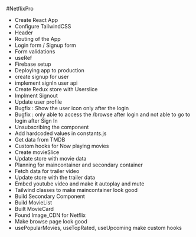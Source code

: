 #NetflixPro

- Create React App
- Configure TailwindCSS
- Header
- Routing of the App
- Login form / Signup form
- Form validations
- useRef 
- Firebase setup
- Deploying app to production
- create signup for user
- implement signIn user api
- Create Redux store with Userslice
- Implment Signout
- Update user profile
- Bugfix : Show the user icon only after the login
- Bugfix : only able to access the /browse after login and not able to go to login after Sign In
- Unsubscribing the component
- Add hardcoded values in constants.js
- Get data from TMDB
- Custom hooks for Now playing movies
- Create movieSlice
- Update store with movie data
- Planning for maincontainer and secondary container
- Fetch data for trailer video
- Update store with the trailer data
- Embed youtube video and make it autoplay and mute
- Tailwind classes to make maincontainer look good
- Build Secondary Component
- Build MovieList
- Built MovieCard
- Found Image_CDN for Netflix
- Make browse page look good
- usePopularMovies, useTopRated, useUpcoming make custom hooks